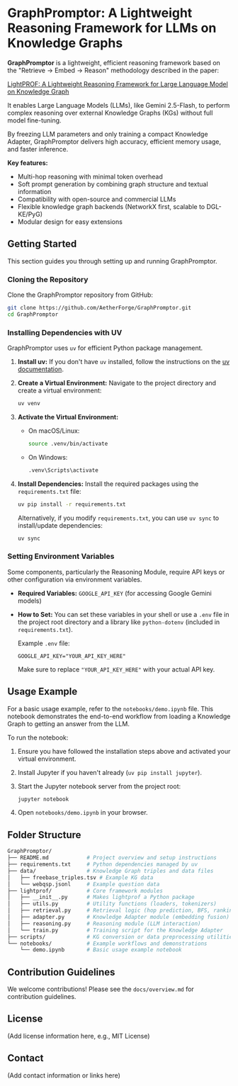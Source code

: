# GraphPromptor: A Lightweight Reasoning Framework for LLMs on Knowledge Graphs

**GraphPromptor** is a lightweight, efficient reasoning framework based on the "Retrieve → Embed → Reason" methodology described in the paper:

[LightPROF: A Lightweight Reasoning Framework for Large Language Model on Knowledge Graph](https://arxiv.org/abs/2504.03137)

It enables Large Language Models (LLMs), like Gemini 2.5-Flash, to perform complex reasoning over external Knowledge Graphs (KGs) without full model fine-tuning.

By freezing LLM parameters and only training a compact Knowledge Adapter, GraphPromptor delivers high accuracy, efficient memory usage, and faster inference.

**Key features:**

- Multi-hop reasoning with minimal token overhead
- Soft prompt generation by combining graph structure and textual information
- Compatibility with open-source and commercial LLMs
- Flexible knowledge graph backends (NetworkX first, scalable to DGL-KE/PyG)
- Modular design for easy extensions

## Getting Started

This section guides you through setting up and running GraphPromptor.

### Cloning the Repository

Clone the GraphPromptor repository from GitHub:

```bash
git clone https://github.com/AetherForge/GraphPromptor.git
cd GraphPromptor
```

### Installing Dependencies with UV

GraphPromptor uses `uv` for efficient Python package management.

1. **Install uv:** If you don't have `uv` installed, follow the instructions on the [uv documentation](https://docs.astral.sh/uv/tutorial/installation/).

2. **Create a Virtual Environment:** Navigate to the project directory and create a virtual environment:

    ```bash
    uv venv
    ```

3. **Activate the Virtual Environment:**
    - On macOS/Linux:

        ```bash
        source .venv/bin/activate
        ```

    - On Windows:

        ```bash
        .venv\Scripts\activate
        ```

4. **Install Dependencies:** Install the required packages using the `requirements.txt` file:

    ```bash
    uv pip install -r requirements.txt
    ```

    Alternatively, if you modify `requirements.txt`, you can use `uv sync` to install/update dependencies:

    ```bash
    uv sync
    ```

### Setting Environment Variables

Some components, particularly the Reasoning Module, require API keys or other configuration via environment variables.

- **Required Variables:** `GOOGLE_API_KEY` (for accessing Google Gemini models)
- **How to Set:** You can set these variables in your shell or use a `.env` file in the project root directory and a library like `python-dotenv` (included in `requirements.txt`).

    Example `.env` file:

    ```dotenv
    GOOGLE_API_KEY="YOUR_API_KEY_HERE"
    ```

    Make sure to replace `"YOUR_API_KEY_HERE"` with your actual API key.

## Usage Example

For a basic usage example, refer to the `notebooks/demo.ipynb` file. This notebook demonstrates the end-to-end workflow from loading a Knowledge Graph to getting an answer from the LLM.

To run the notebook:

1. Ensure you have followed the installation steps above and activated your virtual environment.
2. Install Jupyter if you haven't already (`uv pip install jupyter`).
3. Start the Jupyter notebook server from the project root:

    ```bash
    jupyter notebook
    ```

4. Open `notebooks/demo.ipynb` in your browser.

## Folder Structure

```bash
GraphPromptor/
├── README.md            # Project overview and setup instructions
├── requirements.txt     # Python dependencies managed by uv
├── data/                # Knowledge Graph triples and data files
│   ├── freebase_triples.tsv # Example KG data
│   └── webqsp.jsonl     # Example question data
├── lightprof/           # Core framework modules
│   ├── __init__.py      # Makes lightprof a Python package
│   ├── utils.py         # Utility functions (loaders, tokenizers)
│   ├── retrieval.py     # Retrieval logic (hop prediction, BFS, ranking)
│   ├── adapter.py       # Knowledge Adapter module (embedding fusion)
│   ├── reasoning.py     # Reasoning module (LLM interaction)
│   └── train.py         # Training script for the Knowledge Adapter
├── scripts/             # KG conversion or data preprocessing utilities
└── notebooks/           # Example workflows and demonstrations
    └── demo.ipynb       # Basic usage example notebook
```

## Contribution Guidelines

We welcome contributions! Please see the `docs/overview.md` for contribution guidelines.

## License

(Add license information here, e.g., MIT License)

## Contact

(Add contact information or links here)
